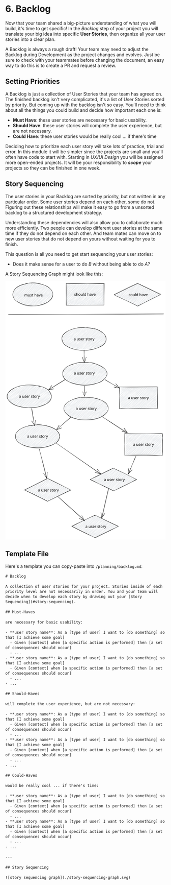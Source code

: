 # 6. Backlog

Now that your team shared a big-picture understanding of what you will build, it's time to get specific! In the _Backlog_ step of your project you will translate your big idea into specific **User Stories**, then organize all your user stories into a clear plan.

A Backlog is always a rough draft! Your team may need to adjust the Backlog during Development as the project changes and evolves. Just be sure to check with your teammates before changing the document, an easy way to do this is to create a PR and request a review.

## Setting Priorities

A Backlog is just a collection of User Stories that your team has agreed on. The finished backlog isn't very complicated, it's a list of User Stories sorted by priority. But coming up with the backlog isn't so easy. You'll need to think about all the things you could build and decide how important each one is:

* **Must Have**: these user stories are necessary for basic usability.
* **Should Have**: these user stories will complete the user experience, but are not necessary.
* **Could Have**: these user stories would be really cool ... if there's time

Deciding how to prioritize each user story will take lots of practice, trial and error. In this module it will be simpler since the projects are small and you'll often have code to start with. Starting in _UX/UI Design_ you will be assigned more open-ended projects. It will be your responsibility to _**scope**_ your projects so they can be finished in one week.

## Story Sequencing

The user stories in your Backlog are sorted by priority, but not written in any particular order. Some user stories depend on each other, some do not. Figuring out these relationships will make it easy to go from a unsorted backlog to a structured development strategy.

Understanding these dependencies will also allow you to collaborate much more efficiently. Two people can develop different user stories at the same time if they do not depend on each other. And team mates can move on to new user stories that do not depend on yours without waiting for you to finish.

This question is all you need to get start sequencing your user stories:

* Does it make sense for a user to do _B_ without being able to do _A_?

A Story Sequencing Graph might look like this:

[![example sequencing graph](../../.gitbook/assets/story-sequencing-graph.svg)](https://excalidraw.com/#json=5492536709742592,eehelCbxb4yj2n5D3cTn1g)

## Template File

Here's a template you can copy-paste into `/planning/backlog.md`:

```text
# Backlog

A collection of user stories for your project. Stories inside of each priority level are not necessarily in order. You and your team will decide when to develop each story by drawing out your [Story Sequencing](#story-sequencing).

## Must-Haves

are necessary for basic usability:

- **user story name**: As a [type of user] I want to [do something] so that [I achieve some goal]
  - Given [context] when [a specific action is performed] then [a set of consequences should occur]
  - ...
- **user story name**: As a [type of user] I want to [do something] so that [I achieve some goal]
  - Given [context] when [a specific action is performed] then [a set of consequences should occur]
  - ...
- ...

## Should-Haves

will complete the user experience, but are not necessary:

- **user story name**: As a [type of user] I want to [do something] so that [I achieve some goal]
  - Given [context] when [a specific action is performed] then [a set of consequences should occur]
  - ...
- **user story name**: As a [type of user] I want to [do something] so that [I achieve some goal]
  - Given [context] when [a specific action is performed] then [a set of consequences should occur]
  - ...
- ...

## Could-Haves

would be really cool ... if there's time:

- **user story name**: As a [type of user] I want to [do something] so that [I achieve some goal]
  - Given [context] when [a specific action is performed] then [a set of consequences should occur]
  - ...
- **user story name**: As a [type of user] I want to [do something] so that [I achieve some goal]
  - Given [context] when [a specific action is performed] then [a set of consequences should occur]
  - ...
- ...

---

## Story Sequencing

![story sequencing graph](./story-sequencing-graph.svg)
```

